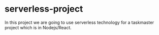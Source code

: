 # serverless-project

In this project we are going to use serverless technology for a taskmaster project which is in Nodejs/React.
